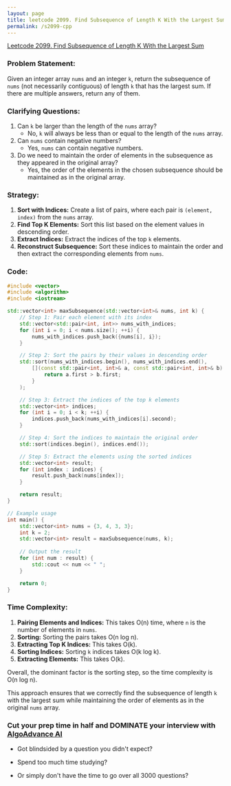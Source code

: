 ```yaml
---
layout: page
title: leetcode 2099. Find Subsequence of Length K With the Largest Sum
permalink: /s2099-cpp
---
```

[Leetcode 2099. Find Subsequence of Length K With the Largest Sum](https://algoadvance.github.io/algoadvance/l2099)
### Problem Statement:
Given an integer array `nums` and an integer `k`, return the subsequence of `nums` (not necessarily contiguous) of length `k` that has the largest sum. If there are multiple answers, return any of them.

### Clarifying Questions:
1. Can `k` be larger than the length of the `nums` array?
   - No, `k` will always be less than or equal to the length of the `nums` array.
2. Can `nums` contain negative numbers?
   - Yes, `nums` can contain negative numbers.
3. Do we need to maintain the order of elements in the subsequence as they appeared in the original array?
   - Yes, the order of the elements in the chosen subsequence should be maintained as in the original array.

### Strategy:
1. **Sort with Indices:** Create a list of pairs, where each pair is `(element, index)` from the `nums` array.
2. **Find Top K Elements:** Sort this list based on the element values in descending order.
3. **Extract Indices:** Extract the indices of the top `k` elements.
4. **Reconstruct Subsequence:** Sort these indices to maintain the order and then extract the corresponding elements from `nums`.

### Code:
```cpp
#include <vector>
#include <algorithm>
#include <iostream>

std::vector<int> maxSubsequence(std::vector<int>& nums, int k) {
    // Step 1: Pair each element with its index
    std::vector<std::pair<int, int>> nums_with_indices;
    for (int i = 0; i < nums.size(); ++i) {
        nums_with_indices.push_back({nums[i], i});
    }

    // Step 2: Sort the pairs by their values in descending order
    std::sort(nums_with_indices.begin(), nums_with_indices.end(), 
        [](const std::pair<int, int>& a, const std::pair<int, int>& b) {
            return a.first > b.first;
        }
    );

    // Step 3: Extract the indices of the top k elements
    std::vector<int> indices;
    for (int i = 0; i < k; ++i) {
        indices.push_back(nums_with_indices[i].second);
    }

    // Step 4: Sort the indices to maintain the original order
    std::sort(indices.begin(), indices.end());

    // Step 5: Extract the elements using the sorted indices
    std::vector<int> result;
    for (int index : indices) {
        result.push_back(nums[index]);
    }

    return result;
}

// Example usage
int main() {
    std::vector<int> nums = {3, 4, 3, 3};
    int k = 2;
    std::vector<int> result = maxSubsequence(nums, k);
    
    // Output the result
    for (int num : result) {
        std::cout << num << " ";
    }

    return 0;
}
```

### Time Complexity:
1. **Pairing Elements and Indices:** This takes O(n) time, where `n` is the number of elements in `nums`.
2. **Sorting:** Sorting the pairs takes O(n log n).
3. **Extracting Top K Indices:** This takes O(k).
4. **Sorting Indices:** Sorting `k` indices takes O(k log k).
5. **Extracting Elements:** This takes O(k).

Overall, the dominant factor is the sorting step, so the time complexity is O(n log n).

This approach ensures that we correctly find the subsequence of length `k` with the largest sum while maintaining the order of elements as in the original `nums` array.


### Cut your prep time in half and DOMINATE your interview with [AlgoAdvance AI](https://algoAdvance.com)

- Got blindsided by a question you didn't expect?

- Spend too much time studying?

- Or simply don't have the time to go over all 3000 questions?

